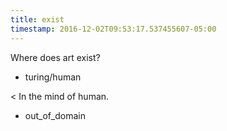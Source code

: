```yaml
---
title: exist
timestamp: 2016-12-02T09:53:17.537455607-05:00
---
```


Where does art exist?
* turing/human

< In the mind of human.
* out_of_domain
